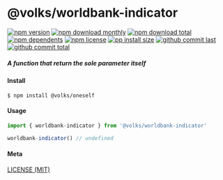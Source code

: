 # @volks/worldbank-indicator

[![npm version][badge-npm-version]][url-npm]
[![npm download monthly][badge-npm-download-monthly]][url-npm]
[![npm download total][badge-npm-download-total]][url-npm]
[![npm dependents][badge-npm-dependents]][url-github]
[![npm license][badge-npm-license]][url-npm]
[![pp install size][badge-pp-install-size]][url-pp]
[![github commit last][badge-github-last-commit]][url-github]
[![github commit total][badge-github-commit-count]][url-github]

[//]: <> (Shields)
[badge-npm-version]: https://flat.badgen.net/npm/v/@volks/worldbank-indicator
[badge-npm-download-monthly]: https://flat.badgen.net/npm/dm/@volks/worldbank-indicator
[badge-npm-download-total]:https://flat.badgen.net/npm/dt/@volks/worldbank-indicator
[badge-npm-dependents]: https://flat.badgen.net/npm/dependents/@volks/worldbank-indicator
[badge-npm-license]: https://flat.badgen.net/npm/license/@volks/worldbank-indicator
[badge-pp-install-size]: https://flat.badgen.net/packagephobia/install/@volks/worldbank-indicator
[badge-github-last-commit]: https://flat.badgen.net/github/last-commit/hoyeungw/volks
[badge-github-commit-count]: https://flat.badgen.net/github/commits/hoyeungw/volks

[//]: <> (Link)
[url-npm]: https://npmjs.org/package/@volks/worldbank-indicator
[url-pp]: https://packagephobia.now.sh/result?p=@volks/worldbank-indicator
[url-github]: https://github.com/hoyeungw/volks

##### A function that return the sole parameter itself

#### Install
```console
$ npm install @volks/oneself
```

#### Usage
```js
import { worldbank-indicator } from '@volks/worldbank-indicator'

worldbank-indicator() // undefined
```

#### Meta
[LICENSE (MIT)](LICENSE)
